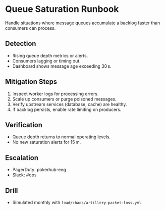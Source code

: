 # Queue Saturation Runbook

Handle situations where message queues accumulate a backlog faster than consumers can process.

## Detection
- Rising queue depth metrics or alerts.
- Consumers lagging or timing out.
- Dashboard shows message age exceeding 30 s.

## Mitigation Steps
1. Inspect worker logs for processing errors.
2. Scale up consumers or purge poisoned messages.
3. Verify upstream services (database, cache) are healthy.
4. If backlog persists, enable rate limiting on producers.

## Verification
- Queue depth returns to normal operating levels.
- No new saturation alerts for 15 m.

## Escalation
- PagerDuty: pokerhub-eng
- Slack: #ops

## Drill
- Simulated monthly with `load/chaos/artillery-packet-loss.yml`.
